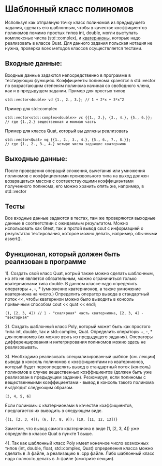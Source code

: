 # Шаблонный класс полиномов
Используя как отправную точку класс полиномов из предыдущего задания, сделать его шаблонным, чтобы в качеcтве коэффициентов полиномов помимо простых типов int, double, могли выступать комплексные числа (std::complex), и [кватернионы](https://ru.wikipedia.org/wiki/%D0%9A%D0%B2%D0%B0%D1%82%D0%B5%D1%80%D0%BD%D0%B8%D0%BE%D0%BD), которые надо реализовать в  классе Quat. Для данного задания польская нотация не нужна, проверка всех методов классов осуществляется тестами.
## Входные данные:
Входные данные задаются непосредственно в программе в тестирующих функциях.
Коэффициенты полинома хранятся в std::vector по возрастающим степеням полинома начиная со свободного члена, как и в предыдущем задании.
Пример для простых типов
```
std::vector<double> vd {1., 2., 3.}; // 1 + 2*x + 3*x^2
```
Пример для std::complex
```
std::vector<std::complex<double>> vc {{1., 2.}, {3., 4.}, {5., 6.}}; 
// где {1.,2.} вещественная и мнимая часть
```
Пример для класса Quat, который вы должны реализовать
```
std::vector<Quat> vq {{1., 2., 3., 4.}, {5., 6., 7., 8.}}; 
// где {1., 2., 3., 4.} четыре числа задающие кватернион
```
## Выходные данные:
После проведения операций сложения, вычетания или умножения полиномов с коэффициентами произвольного типа на выход должен возвращаться массив с соответствующими коэффициэнтами полученного полинома, его можно хранить опять же, например, в std::vector

## Тесты
Все входные данные задаются в тестах, там же проверяются выходные данные в соответствии с ожидаемым результатом. Можно использовать как Gtest, так и прстой вывод cout c информацией о результатах тестирования, которое можно делать, например, обычными assert().

## Функционал, который должен быть реализован в программе
1). Создать свой класс Quat, котрый также можно сделать шаблонным, но
это не является обязательным, можно ограничиться только кватернионами типа double. В данном классе надо определить операторы +, -, * (умножение кватернионов, а  также умножение кватерниона на число.)
Определить оператор вывода в стандартный поток <<, чтобы кватернион можно было выводить в консоль привычным способом cout << quat << endl;
```
(1, [2, 3, 4]) // 1 - "скалярная" часть кватерниона, [2, 3, 4] - "векторная"
```
2). Cоздать шаблонный класс Poly, который может быть как простого типа int, double, так и std::complex, Quat.  Определить операторы +, -, * для полиномов (их можно взять из предыдущего задания). Операторы дифференцирования и интегрирования полиномов можно здесь не реализовывать.

3). Необходимо реализовать специализированный шаблон (см. лекции) вывода в консоль полиномов с коэффициентами из кватернионов, который будет переопределять вывод в стандартный поток (консоль) полиномов в случае вещественных коэффициентов (должен быть уже реализован в предыдущем задании).
Резюмируя, если полиномы с вещественныими коэффициентами - вывод в консоль такого полинома выгдлядит следующим образом.
```
[3, 4, 5, 6] 
```
Если полиномы с кватернионами в качестве коэффициентов, предлагается их
выводить в следующем виде.
```
{(1, [2, 3, 4]); (6, [7, 8, 9]); (10, [11, 12, 13])}

```
Заметим, что вывод самого кватерниона в виде (1, [2, 3, 4]) уже определён в классе Quat в пункте 1 выше.

4). Так как шаблонный класс Poly имеет конечное число возможных типов (int, double, float, std::complex, Quat) определения класса можно сделать в .h файле, а реализацию в .сpp файле. Либо шаблонный класс надо полность делать в .h файле (смотрите лекции).